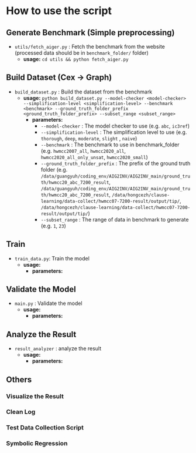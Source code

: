 # How to use the script

## Generate Benchmark (Simple preprocessing)

* `utils/fetch_aiger.py` : Fetch the benchmark from the website (processed data should be in `benchmark_folder/` folder)
    * **usage:** `cd utils && python fetch_aiger.py`

## Build Dataset (Cex -> Graph)

* `build_dataset.py` : Build the dataset from the benchmark
    * **usage:** `python build_dataset.py --model-checker <model-checker> --simplification-level <simplification-level> --benchmark <benchmark> --ground_truth_folder_prefix <ground_truth_folder_prefix> --subset_range <subset_range>`
        * **parameters:**
            * `--model-checker` : The model checker to use (e.g. `abc`, `ic3ref`)
            * `--simplification-level` : The simplification level to use (e.g. `thorough`, `deep`, `moderate`, `slight` , `naive`)
            * `--benchmark` : The benchmark to use in benchmark_folder (e.g. `hwmcc2007_all`, `hwmcc2020_all`, `hwmcc2020_all_only_unsat`, `hwmcc2020_small`)
            * `--ground_truth_folder_prefix` : The prefix of the ground truth folder (e.g. `/data/guangyuh/coding_env/AIG2INV/AIG2INV_main/ground_truth/hwmcc20_abc_7200_result`, `/data/guangyuh/coding_env/AIG2INV/AIG2INV_main/ground_truth/hwmcc20_abc_7200_result`, `/data/hongcezh/clause-learning/data-collect/hwmcc07-7200-result/output/tip/`, `/data/hongcezh/clause-learning/data-collect/hwmcc07-7200-result/output/tip/`)
            * `--subset_range` : The range of data in benchmark to generate (e.g. `1`, `23`)

## Train

* `train_data.py`: Train the model
    * **usage:** 
        * **parameters:**

## Validate the Model

* `main.py` : Validate the model
    * **usage:** 
        * **parameters:**


## Analyze the Result

* `result_analyzer` : analyze the result
    * **usage:** 
        * **parameters:**

## Others

### Visualize the Result

### Clean Log

### Test Data Collection Script

### Symbolic Regression